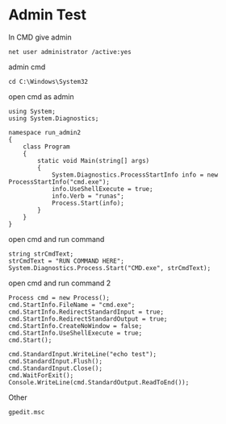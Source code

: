 # Admin Test

In CMD give admin
```
net user administrator /active:yes
```
admin cmd
```
cd C:\Windows\System32
```
open cmd as admin
```
using System;
using System.Diagnostics;

namespace run_admin2
{
    class Program
    {
        static void Main(string[] args)
        {
            System.Diagnostics.ProcessStartInfo info = new ProcessStartInfo("cmd.exe");
            info.UseShellExecute = true;
            info.Verb = "runas";
            Process.Start(info);
        }
    }
}
```
open cmd and run command
```
string strCmdText;
strCmdText = "RUN COMMAND HERE";
System.Diagnostics.Process.Start("CMD.exe", strCmdText);
```
open cmd and run command 2
```
Process cmd = new Process();
cmd.StartInfo.FileName = "cmd.exe";
cmd.StartInfo.RedirectStandardInput = true;
cmd.StartInfo.RedirectStandardOutput = true;
cmd.StartInfo.CreateNoWindow = false;
cmd.StartInfo.UseShellExecute = true;
cmd.Start();

cmd.StandardInput.WriteLine("echo test");
cmd.StandardInput.Flush();
cmd.StandardInput.Close();
cmd.WaitForExit();
Console.WriteLine(cmd.StandardOutput.ReadToEnd());
```

Other
```
gpedit.msc
```
         
